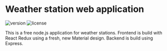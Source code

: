 # Weather station web application

![version](https://img.shields.io/badge/version-0.1.0-blue.svg) ![license](https://img.shields.io/badge/license-MIT-blue.svg)

This is a free node.js application for weather stations. 
Frontend is build with React Redux using a fresh, new Material design.
Backend is build using Express.
